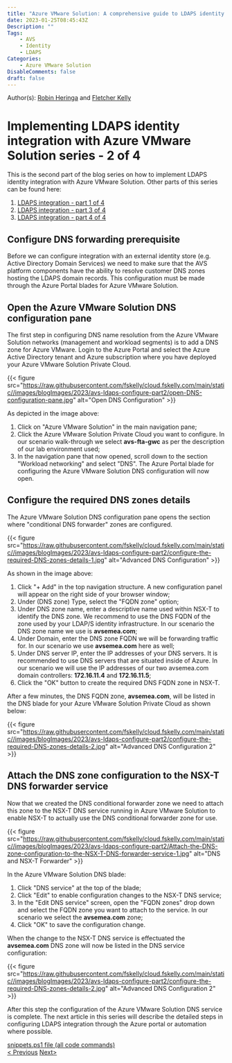 ```yaml
---
title: "Azure VMware Solution: A comprehensive guide to LDAPS identity integration - Part 2"
date: 2023-01-25T08:45:43Z
Description: ""
Tags:
    - AVS
    - Identity
    - LDAPS
Categories: 
    - Azure VMware Solution
DisableComments: false
draft: false
---
```


Author(s): [Robin Heringa](/about/robinheringa/) and [Fletcher Kelly](/about/fletcherkelly/) 

# Implementing LDAPS identity integration with Azure VMware Solution series - 2 of 4 #

This is the second part of the blog series on how to implement LDAPS identity integration with Azure VMware Solution. Other parts of this series can be found here:

1. [LDAPS integration - part 1 of 4](../avs-ldaps-configure-part1/)
1. [LDAPS integration - part 3 of 4](../avs-ldaps-configure-part3/)
1. [LDAPS integration - part 4 of 4](../avs-ldaps-configure-part4/)

## Configure DNS forwarding prerequisite ##

Before we can configure integration with an external identity store (e.g. Active Directory Domain Services) we need to make sure that the AVS platform components have the ability to resolve customer DNS zones hosting the LDAPS domain records. This configuration must be made through the Azure Portal blades for Azure VMware Solution.

## Open the Azure VMware Solution DNS configuration pane ##

The first step in configuring DNS name resolution from the Azure VMware Solution networks (management and workload segments) is to add a DNS zone for Azure VMware.
Login to the Azure Portal and select the Azure Active Directory tenant and Azure subscription where you have deployed your Azure VMware Solution Private Cloud.

{{< figure src="https://raw.githubusercontent.com/fskelly/cloud.fskelly.com/main/static//images/blogImages/2023/avs-ldaps-configure-part2/open-DNS-configuration-pane.jpg" alt="Open DNS Configuration" >}}

As depicted in the image above:

1. Click on "Azure VMware Solution" in the main navigation pane;
1. Click the Azure VMware Solution Private Cloud you want to configure. In our scenario walk-through we select **avs-fta-gwc** as per the description of our lab environment used;
1. In the navigation pane that now opened, scroll down to the section "Workload networking" and select "DNS".
The Azure Portal blade for configuring the Azure VMware Solution DNS configuration will now open.

## Configure the required DNS zones details ##

The Azure VMware Solution DNS configuration pane opens the section where "conditional DNS forwarder" zones are configured.

{{< figure src="https://raw.githubusercontent.com/fskelly/cloud.fskelly.com/main/static//images/blogImages/2023/avs-ldaps-configure-part2/configure-the-required-DNS-zones-details-1.jpg" alt="Advanced DNS Configuration" >}}

As shown in the image above:

1. Click "+ Add" in the top navigation structure. A new configuration panel will appear on the right side of your browser window;
1. Under (DNS zone) Type, select the "FQDN zone" option;
1. Under DNS zone name, enter a descriptive name used within NSX-T to identify the DNS zone. We recommend to use the DNS FQDN of the zone used by your LDAP/S identity infrastructure. In our scenario the DNS zone name we use is **avsemea.com**;
1. Under Domain, enter the DNS zone FQDN we will be forwarding traffic for. In our scenario we use **avsemea.com** here as well;
1. Under DNS server IP, enter the IP addresses of your DNS servers. It is recommended to use DNS servers that are situated inside of Azure. In our scenario we will use the IP addresses of our two avsemea.com domain controllers: **172.16.11.4** and **172.16.11.5**;
1. Click the "OK" button to create the required DNS FQDN zone in NSX-T.

After a few minutes, the DNS FQDN zone, **avsemea.com**, will be listed in the DNS blade for your Azure VMware Solution Private Cloud as shown below:

{{< figure src="https://raw.githubusercontent.com/fskelly/cloud.fskelly.com/main/static//images/blogImages/2023/avs-ldaps-configure-part2/configure-the-required-DNS-zones-details-2.jpg" alt="Advanced DNS Configuration 2" >}}

## Attach the DNS zone configuration to the NSX-T DNS forwarder service ##

Now that we created the DNS conditional forwarder zone we need to attach this zone to the NSX-T DNS service running in Azure VMware Solution to enable NSX-T to actually use the DNS conditional forwarder zone for use.

{{< figure src="https://raw.githubusercontent.com/fskelly/cloud.fskelly.com/main/static//images/blogImages/2023/avs-ldaps-configure-part2/Attach-the-DNS-zone-configuration-to-the-NSX-T-DNS-forwarder-service-1.jpg" alt="DNS and NSX-T Forwarder" >}}

In the Azure VMware Solution DNS blade:

1. Click "DNS service" at the top of the blade;
1. Click "Edit" to enable configuration changes to the NSX-T DNS service;
1. In the "Edit DNS service" screen, open the "FQDN zones" drop down and select the FQDN zone you want to attach to the service. In our scenario we select the **avsemea.com** zone;
1. Click "OK" to save the configuration change.

When the change to the NSX-T DNS service is effectuated the **avsemea.com** DNS zone will now be listed in the DNS service configuration:

{{< figure src="https://raw.githubusercontent.com/fskelly/cloud.fskelly.com/main/static//images/blogImages/2023/avs-ldaps-configure-part2/configure-the-required-DNS-zones-details-2.jpg" alt="Advanced DNS Configuration 2" >}}

After this step the configuration of the Azure VMware Solution DNS service is complete.
The next article in this series will describe the detailed steps in configuring LDAPS integration through the Azure portal or automation where possible.

[snippets.ps1 file (all code commands)](https://github.com/fskelly/flkelly-cloudblog/blob/main/content/post/2023/avs-ldaps-configure-part1/snippets.ps1)  
[< Previous](../avs-ldaps-configure-part1/) [Next>](../avs-ldaps-configure-part3/)